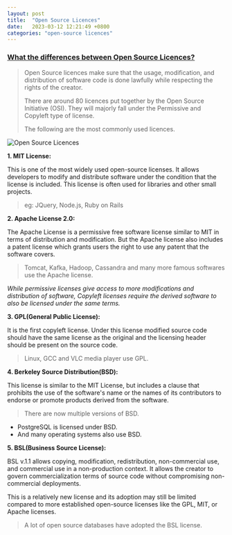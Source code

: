 ```yaml
---
layout: post
title:  "Open Source Licences"
date:   2023-03-12 12:21:49 +0800
categories: "open-source licences"
---
```


### [What the differences between Open Source Licences?](https://twitter.com/BhosalePratim/status/1633141561692241923)

> Open Source licences make sure that the usage, modification, and distribution of software code is done lawfully while respecting the rights of the creator.
> 
> There are around 80 licences put together by the Open Source Initiative (OSI). They will majorly fall under the Permissive and Copyleft type of license. 
>
> The following are the most commonly used licences.

![Open Source Licences](https://upload.wikimedia.org/wikipedia/commons/thumb/8/86/Open-source-license-chart.svg/1920px-Open-source-license-chart.svg.png)

**1. MIT License:**
  
  This is one of the most widely used open-source licenses. It allows developers to modify and distribute software under the condition that the license is included. This license is often used for libraries and other small projects.

> eg: JQuery, Node.js, Ruby on Rails

**2. Apache License 2.0:**
  
  The Apache License is a permissive free software license similar to MIT in terms of distribution and modification. But the Apache license also includes a patent license which grants users the right to use any patent that the software covers.

> Tomcat, Kafka, Hadoop, Cassandra and many more famous softwares use the Apache license. 

_While permissive licenses give access to more modifications and distribution of software, Copyleft licenses require the derived software to also be licensed under the same terms._

**3. GPL(General Public License):**
   
   It is the first copyleft license. Under this license modified source code should have the same license as the original and the licensing header should be present on the source code. 

> Linux, GCC and VLC media player use GPL.

**4. Berkeley Source Distribution(BSD):**
  
  This license is similar to the MIT License, but includes a clause that prohibits the use of the software's name or the names of its contributors to endorse or promote products derived from the software.

> There are now multiple versions of BSD.
- PostgreSQL is licensed under BSD. 
- And many operating systems also use BSD.

**5. BSL(Business Source License):**
  
  BSL v.1.1 allows copying, modification, redistribution, non-commercial use, and commercial use in a non-production context. It allows the creator to govern commercialization terms of source code without compromising non-commercial deployments.
  
  This is a relatively new license and its adoption may still be limited compared to more established open-source licenses like the GPL, MIT, or Apache licenses.

> A lot of open source databases have adopted the BSL license.